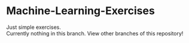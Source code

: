 # Machine-Learning-Exercises
Just simple exercises.  
Currently nothing in this branch. View other branches of this repository!  
